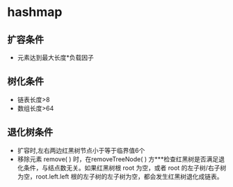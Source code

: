 # hashmap

##

## 扩容条件

* 元素达到最大长度\*负载因子

## &#x20;树化条件

* 链表长度>8
* 数组长度>64

## 退化树条件

* 扩容时,左右两边红黑树节点小于等于临界值6个
* 移除元素 remove( ) 时，在removeTreeNode( ) 方\*\*\*检查红黑树是否满足退化条件，与结点数无关。如果红黑树根 root 为空，或者 root 的左子树/右子树为空，root.left.left 根的左子树的左子树为空，都会发生红黑树退化成链表。

